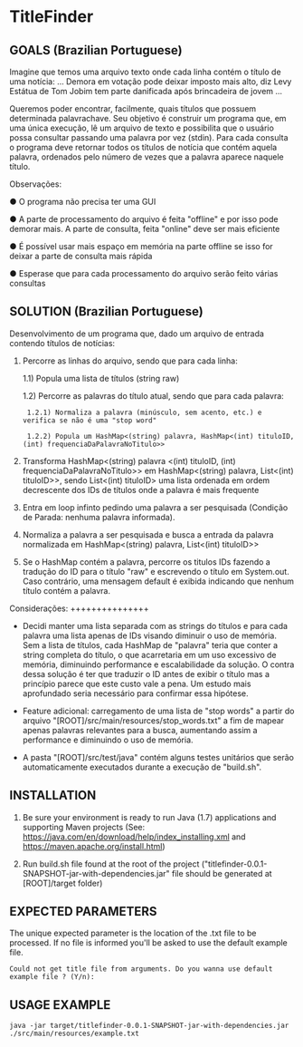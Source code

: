 # TitleFinder

GOALS (Brazilian Portuguese)
-

Imagine que temos uma arquivo texto onde cada linha contém o título de uma notícia: 
... 
Demora em votação pode deixar imposto mais alto, diz Levy 
Estátua de Tom Jobim tem parte danificada após brincadeira de jovem 
... 
 
Queremos poder encontrar, facilmente, quais títulos que possuem determinada palavra­chave. 
Seu objetivo é construir um programa que, em uma única execução, lê um arquivo de texto e 
possibilita que o usuário possa consultar passando uma palavra por vez (stdin). Para cada 
consulta o programa deve retornar todos os títulos de notícia que contém aquela palavra, 
ordenados pelo número de vezes que a palavra aparece naquele título. 
 
Observações: 

● O programa não precisa ter uma GUI 

● A parte de processamento do arquivo é feita "offline" e por isso pode demorar mais. A 
parte de consulta, feita "online" deve ser mais eficiente 

● É possível usar mais espaço em memória na parte offline se isso for deixar a parte de 
consulta mais rápida 

● Espera­se que para cada processamento do arquivo serão feito várias consultas 


SOLUTION (Brazilian Portuguese)
-

Desenvolvimento de um programa que, dado um arquivo de entrada contendo títulos de notícias:

1) Percorre as linhas do arquivo, sendo que para cada linha:
	
	1.1) Popula uma lista de títulos (string raw)
	
	1.2) Percorre as palavras do título atual, sendo que para cada palavra:
	
		1.2.1) Normaliza a palavra (minúsculo, sem acento, etc.) e verifica se não é uma "stop word"
		
		1.2.2) Popula um HashMap<(string) palavra, HashMap<(int) tituloID, (int) frequenciaDaPalavraNoTitulo>>
		
2) Transforma HashMap<(string) palavra <(int) tituloID, (int) frequenciaDaPalavraNoTitulo>> em HashMap<(string) palavra, List<(int) tituloID>>, sendo List<(int) tituloID> uma lista ordenada em ordem decrescente dos IDs de títulos onde a palavra é mais frequente

3) Entra em loop infinto pedindo uma palavra a ser pesquisada (Condição de Parada: nenhuma palavra informada).

4) Normaliza a palavra a ser pesquisada e busca a entrada da palavra normalizada em HashMap<(string) palavra, List<(int) tituloID>>

5) Se o HashMap contém a palavra, percorre os titulos IDs fazendo a tradução do ID para o título "raw" e escrevendo o título em System.out. Caso contrário, uma mensagem default é exibida indicando que nenhum título contém a palavra.


Considerações:
+++++++++++++++

- Decidi manter uma lista separada com as strings do títulos e para cada palavra uma lista apenas de IDs visando diminuir o uso de memória. Sem a lista de títulos, cada HashMap de "palavra" teria que conter a string completa do título, o que acarretaria em um uso excessivo de memória, diminuindo performance e escalabilidade da solução. O contra dessa solução é ter que traduzir o ID antes de exibir o título mas a princípio parece que este custo vale a pena. Um estudo mais aprofundado seria necessário para confirmar essa hipótese.

- Feature adicional: carregamento de uma lista de "stop words" a partir do arquivo "[ROOT]/src/main/resources/stop_words.txt" a fim de mapear apenas palavras relevantes para a busca, aumentando assim a performance e diminuindo o uso de memória.

- A pasta "[ROOT]/src/test/java" contém alguns testes unitários que serão automaticamente executados durante a execução de "build.sh".


INSTALLATION
-

1) Be sure your environment is ready to run Java (1.7) applications and supporting Maven projects (See: https://java.com/en/download/help/index_installing.xml and https://maven.apache.org/install.html)

2) Run build.sh file found at the root of the project ("titlefinder-0.0.1-SNAPSHOT-jar-with-dependencies.jar" file should be generated at [ROOT]/target folder)


EXPECTED PARAMETERS
-


The unique expected parameter is the location of the .txt file to be processed. If no file is informed you'll be asked to use the default example file.

```
Could not get title file from arguments. Do you wanna use default example file ? (Y/n): 
```


USAGE EXAMPLE
-

```
java -jar target/titlefinder-0.0.1-SNAPSHOT-jar-with-dependencies.jar ./src/main/resources/example.txt
```

